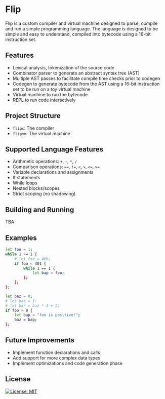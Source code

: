 # Flip
Flip is a custom compiler and virtual machine designed to parse, compile and run a simple programming language. The language is designed to be simple and easy to understand, compiled into bytecode using a 16-bit instruction set.

## Features
- Lexical analysis, tokenization of the source code
- Combinator parser to generate an abstract syntax tree (AST)
- Multiple AST passes to facilitate compile time checks prior to codegen
- Codegen to generate bytecode from the AST using a 16-bit instruction set to be run on a toy virtual machine
- Virtual machine to run the bytecode
- REPL to run code interactively

## Project Structure
- `flipc`: The compiler
- `flipvm`: The virtual machine

## Supported Language Features
- Arithmetic operations: `+`, `-`, `*`, `/`
- Comparison operations: `==`, `!=`, `<`, `>`, `<=`, `>=`
- Variable declarations and assignments
- If statements
- While loops
- Nested blocks/scopes
- Strict scoping (no shadowing)

## Building and Running
TBA

## Examples
```bash
let foo = 1;
while 1 >= 1 { 
    # let foo = 400;
    if foo < 401 {
        while 1 == 1 {
            let bap = foo;
        };
    };
};

let baz = 0;
# let baz = 1;
# let bar = baz * 3 + 2;
if foo > 0 {
    let bap = "foo is positive!";
    baz = bap;
};
```

## Future Improvements
- Implement function declarations and calls
- Add support for more complex data types
- Implement optimizations and code generation phase

## License 
[![License: MIT](https://img.shields.io/badge/License-MIT-blue.svg)](./LICENSE)
